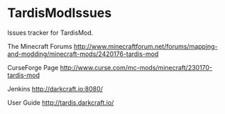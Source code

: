 TardisModIssues
===============

Issues tracker for TardisMod.

The Minecraft Forums
http://www.minecraftforum.net/forums/mapping-and-modding/minecraft-mods/2420176-tardis-mod

CurseForge Page
http://www.curse.com/mc-mods/minecraft/230170-tardis-mod

Jenkins
http://darkcraft.io:8080/

User Guide
http://tardis.darkcraft.io/
